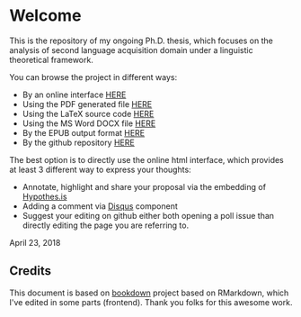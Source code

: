 # Welcome

This is the repository of my ongoing Ph.D. thesis, which focuses on the analysis of second language acquisition domain under a linguistic theoretical framework.

You can browse the project in different ways: 

* By an online interface [HERE](http://marcopetolicchio.com/phd-thesis/book/)
* Using the PDF generated file [HERE](http://marcopetolicchio.com/phd-thesis/book/phdThesis.pdf)
* Using the LaTeX source code [HERE](http://marcopetolicchio.com/phd-thesis/book/phdThesis.tex)
* Using the MS Word DOCX file [HERE](http://marcopetolicchio.com/phd-thesis/book/phdThesis.docx)
* By the EPUB output format [HERE](http://marcopetolicchio.com/phd-thesis/book/phdThesis.epub)
* By the github repository [HERE](http://github.com/p-marco/phd-thesis) 

The best option is to directly use the online html interface, which provides at least 3 different way to express your thoughts:

* Annotate, highlight and share your proposal via the embedding of [Hypothes.is](http://hypothes.is)
* Adding a comment via [Disqus](http://disqus.com) component
* Suggest your editing on github either both opening a poll issue than directly editing the page you are referring to.


April 23, 2018


## Credits

This document is based on [bookdown](http://www.bookdown.org) project based on RMarkdown, which I've edited in some parts (frontend). Thank you folks for this awesome work.